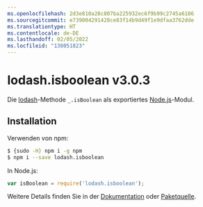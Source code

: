```yaml
---
ms.openlocfilehash: 2d3e810a28c807ba225932ec6f9b99c2745a6186
ms.sourcegitcommit: e739004291428ce83f14b9d49f1e9dfaa3762dde
ms.translationtype: HT
ms.contentlocale: de-DE
ms.lasthandoff: 02/05/2022
ms.locfileid: "138051823"
---
```

# <a name="lodashisboolean-v303"></a>lodash.isboolean v3.0.3

Die [lodash](https://lodash.com/)-Methode `_.isBoolean` als exportiertes [Node.js](https://nodejs.org/)-Modul.

## <a name="installation"></a>Installation

Verwenden von npm:
```bash
$ {sudo -H} npm i -g npm
$ npm i --save lodash.isboolean
```

In Node.js:
```js
var isBoolean = require('lodash.isboolean');
```

Weitere Details finden Sie in der [Dokumentation](https://lodash.com/docs#isBoolean) oder [Paketquelle](https://github.com/lodash/lodash/blob/3.0.3-npm-packages/lodash.isboolean).
